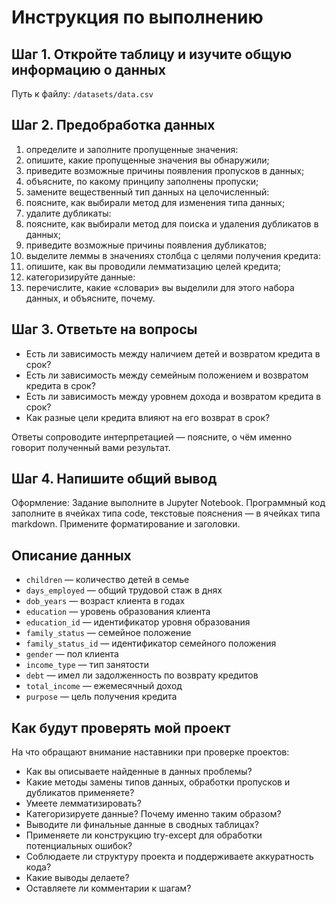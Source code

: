 # Инструкция по выполнению

## Шаг 1. Откройте таблицу и изучите общую информацию о данных

Путь к файлу: `/datasets/data.csv`

## Шаг 2. Предобработка данных

1. определите и заполните пропущенные значения:
2. опишите, какие пропущенные значения вы обнаружили;
3. приведите возможные причины появления пропусков в данных;
4. объясните, по какому принципу заполнены пропуски;
5. замените вещественный тип данных на целочисленный:
6. поясните, как выбирали метод для изменения типа данных;
7. удалите дубликаты:
8. поясните, как выбирали метод для поиска и удаления дубликатов в данных;
9. приведите возможные причины появления дубликатов;
10. выделите леммы в значениях столбца с целями получения кредита:
11. опишите, как вы проводили лемматизацию целей кредита;
12. категоризируйте данные:
13. перечислите, какие «словари» вы выделили для этого набора данных, и объясните, почему.

## Шаг 3. Ответьте на вопросы

* Есть ли зависимость между наличием детей и возвратом кредита в срок?
* Есть ли зависимость между семейным положением и возвратом кредита в срок?
* Есть ли зависимость между уровнем дохода и возвратом кредита в срок?
* Как разные цели кредита влияют на его возврат в срок?

Ответы сопроводите интерпретацией — поясните, о чём именно говорит полученный вами результат.

## Шаг 4. Напишите общий вывод

Оформление: Задание выполните в Jupyter Notebook. Программный код заполните в ячейках типа code,
текстовые пояснения — в ячейках типа markdown. Примените форматирование и заголовки.

## Описание данных

* `children` — количество детей в семье
* `days_employed` — общий трудовой стаж в днях
* `dob_years` — возраст клиента в годах
* `education` — уровень образования клиента
* `education_id` — идентификатор уровня образования
* `family_status` — семейное положение
* `family_status_id` — идентификатор семейного положения
* `gender` — пол клиента
* `income_type` — тип занятости
* `debt` — имел ли задолженность по возврату кредитов
* `total_income` — ежемесячный доход
* `purpose` — цель получения кредита

## Как будут проверять мой проект

На что обращают внимание наставники при проверке проектов:

* Как вы описываете найденные в данных проблемы?
* Какие методы замены типов данных, обработки пропусков и дубликатов применяете?
* Умеете лемматизировать?
* Категоризируете данные? Почему именно таким образом?
* Выводите ли финальные данные в сводных таблицах?
* Применяете ли конструкцию try-except для обработки потенциальных ошибок?
* Соблюдаете ли структуру проекта и поддерживаете аккуратность кода?
* Какие выводы делаете?
* Оставляете ли комментарии к шагам?
